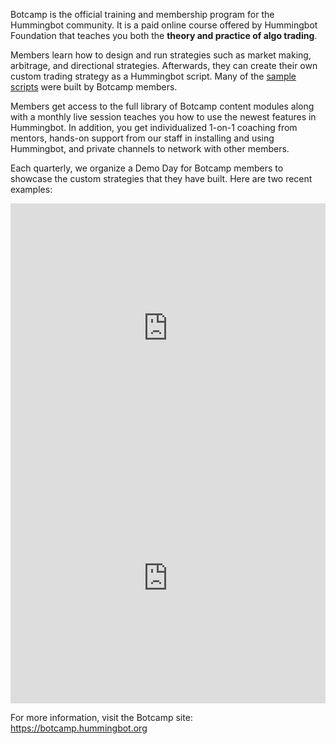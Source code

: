 Botcamp is the official training and membership program for the Hummingbot community. It is a paid online course offered by Hummingbot Foundation that teaches you both the **theory and practice of algo trading**.

Members learn how to design and run strategies such as market making, arbitrage, and directional strategies. Afterwards, they can create their own custom trading strategy as a Hummingbot script. Many of the [sample scripts](/scripts/examples) were built by Botcamp members.

Members get access to the full library of Botcamp content modules along with a monthly live session teaches you how to use the newest features in Hummingbot. In addition, you get individualized 1-on-1 coaching from mentors, hands-on support from our staff in installing and using Hummingbot, and private channels to network with other members.

Each quarterly, we organize a Demo Day for Botcamp members to showcase the custom strategies that they have built. Here are two recent examples:

<iframe style="width:100%; min-height:400px;" src="https://www.youtube.com/embed/DyHA8KPheMw" frameborder="0" allow="accelerometer; autoplay; encrypted-media; gyroscope; picture-in-picture" allowfullscreen></iframe>

<iframe style="width:100%; min-height:400px;" src="https://www.youtube.com/embed/kjavBd9vvWA" frameborder="0" allow="accelerometer; autoplay; encrypted-media; gyroscope; picture-in-picture" allowfullscreen></iframe>

For more information, visit the Botcamp site: <https://botcamp.hummingbot.org>
